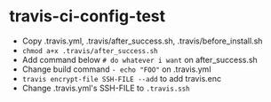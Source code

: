 # travis-ci-config-test

* Copy .travis.yml, .travis/after_success.sh, .travis/before_install.sh
* `chmod a+x .travis/after_success.sh`
* Add command below `# do whatever i want` on after_success.sh
* Change build command `- echo "FOO"` on .travis.yml
* `travis encrypt-file SSH-FILE --add` to add travis.enc
* Change .travis.yml's SSH-FILE to `.travis.ssh`

